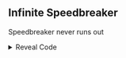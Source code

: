 ## Infinite Speedbreaker

Speedbreaker never runs out

<details>
<summary>Reveal Code</summary>

```hex
0070C4A0 00000001
```
</details>